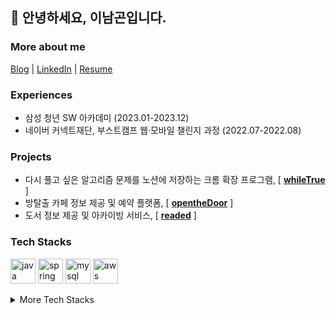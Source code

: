 ## 🙌 안녕하세요, 이남곤입니다.

### More about me

[Blog](https://dotpointing.tistory.com/) | [LinkedIn](https://www.linkedin.com/in/namgonlee) | [Resume](https://www.rallit.com/resumes/60218@loginonlyyy/%EC%9D%B4%EB%82%A8%EA%B3%A4)

### Experiences

- 삼성 청년 SW 아카데미 (2023.01-2023.12)
- 네이버 커넥트재단, 부스트캠프 웹·모바일 챌린지 과정 (2022.07-2022.08)

### Projects

- 다시 풀고 싶은 알고리즘 문제를 노션에 저장하는 크롬 확장 프로그램, [ <b>[whileTrue](https://github.com/namgons/whileTrue)</b> ]
- 방탈출 카페 정보 제공 및 예약 플랫폼, [ <b>[opentheDoor](https://github.com/rainbowgon/opentheDoor)</b> ]
- 도서 정보 제공 및 아카이빙 서비스, [ <b>[readed](https://github.com/S09P12A507/readed)</b> ]

### Tech Stacks

<img src="https://cdn.jsdelivr.net/gh/devicons/devicon@latest/icons/java/java-original.svg" alt="java" width="40" height="40" /> <img src="https://cdn.jsdelivr.net/gh/devicons/devicon@latest/icons/spring/spring-original.svg" alt="spring" width="40" height="40" /> <img src="https://cdn.jsdelivr.net/gh/devicons/devicon@latest/icons/mysql/mysql-original-wordmark.svg" alt="mysql" width="40" height="40" /> <img src="https://cdn.jsdelivr.net/gh/devicons/devicon@latest/icons/amazonwebservices/amazonwebservices-original-wordmark.svg" alt="aws" width="40" height="40" />

<details>
<summary>More Tech Stacks</summary>
<div markdown="1">
  <br/>
  <img src="https://img.shields.io/badge/Python-3776AB?&logo=Python&logoColor=white"> <img src="https://img.shields.io/badge/JavaScript-F7DF1E?&logo=JavaScript&logoColor=black"> <img src="https://img.shields.io/badge/TypeScript-3178C6?&logo=TypeScript&logoColor=white">
  <br/>
  <img src="https://img.shields.io/badge/HTML-E34F26?&logo=HTML5&logoColor=white"> <img src="https://img.shields.io/badge/CSS-1572B6?&logo=CSS3&logoColor=white"> <img src="https://img.shields.io/badge/React-61DAFB?&logo=React&logoColor=black"> <img src="https://img.shields.io/badge/Bootstrap-7952B3?&logo=Bootstrap&logoColor=white"> <img src="https://img.shields.io/badge/Express-000000?&logo=Express&logoColor=white"> 
  <br/>
  <img src="https://img.shields.io/badge/GitHub Actions-2088FF?&logo=GitHub Actions&logoColor=white"> <img src="https://img.shields.io/badge/Jenkins-D24939?&logo=Jenkins&logoColor=white"> <img src="https://img.shields.io/badge/Docker-2496ED?&logo=Docker&logoColor=white">
  <br/>
  <img src="https://img.shields.io/badge/Git-F05032?&logo=Git&logoColor=white"> <img src="https://img.shields.io/badge/GitHub-181717?&logo=GitHub&logoColor=white"> <img src="https://img.shields.io/badge/GitLab-FC6D26?&logo=GitLab&logoColor=white"> <img src="https://img.shields.io/badge/Jira-0052CC?&logo=Jira&logoColor=white"> <img src="https://img.shields.io/badge/Notion-000000?&logo=Notion&logoColor=white">
</div>
</details>
